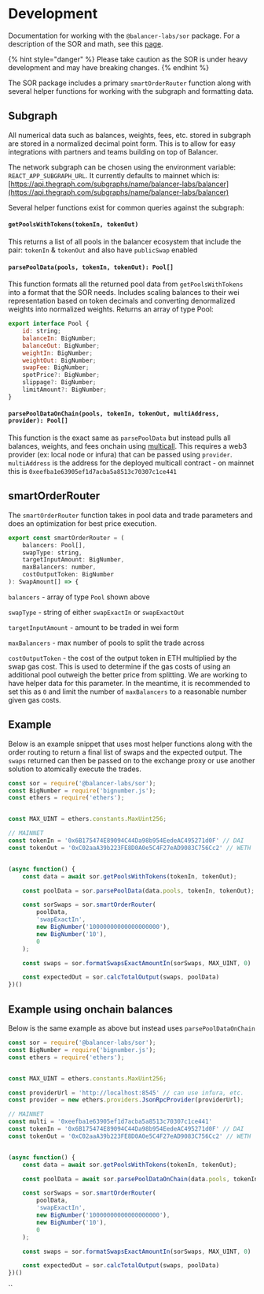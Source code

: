 # Development

Documentation for working with the `@balancer-labs/sor` package. For a description of the SOR and math, see this [page](../protocol/sor.md#overview).

{% hint style="danger" %}
Please take caution as the SOR is under heavy development and may have breaking changes.
{% endhint %}

The SOR package includes a primary `smartOrderRouter` function along with several helper functions for working with the subgraph and formatting data.

## Subgraph

All numerical data such as balances, weights, fees, etc. stored in subgraph are stored in a normalized decimal point form. This is to allow for easy integrations with partners and teams building on top of Balancer.

The network subgraph can be chosen using the environment variable: `REACT_APP_SUBGRAPH_URL`. It currently defaults to mainnet which is: [https://api.thegraph.com/subgraphs/name/balancer-labs/balancer](https://api.thegraph.com/subgraphs/name/balancer-labs/balancer)

Several helper functions exist for common queries against the subgraph:

#### **`getPoolsWithTokens(tokenIn, tokenOut)`**

This returns a list of all pools in the balancer ecosystem that include the pair: `tokenIn` & `tokenOut` and also have `publicSwap` enabled

#### `parsePoolData(pools, tokenIn, tokenOut): Pool[]`

This function formats all the returned pool data from `getPoolsWithTokens` into a format that the SOR needs. Includes scaling balances to their wei representation based on token decimals and converting denormalized weights into normalized weights. Returns an array of type Pool:

```javascript
export interface Pool {
    id: string;
    balanceIn: BigNumber;
    balanceOut: BigNumber;
    weightIn: BigNumber;
    weightOut: BigNumber;
    swapFee: BigNumber;
    spotPrice?: BigNumber;
    slippage?: BigNumber;
    limitAmount?: BigNumber;
}
```

#### `parsePoolDataOnChain(pools, tokenIn, tokenOut, multiAddress, provider): Pool[]`

This function is the exact same as `parsePoolData` but instead pulls all balances, weights, and fees onchain using [multicall](https://github.com/makerdao/multicall). This requires a web3 provider \(ex: local node or infura\) that can be passed using `provider`. `multiAddress` is the address for the deployed multicall contract - on mainnet this is `0xeefba1e63905ef1d7acba5a8513c70307c1ce441`

## smartOrderRouter

The `smartOrderRouter` function takes in pool data and trade parameters and does an optimization for best price execution.

```javascript
export const smartOrderRouter = (
    balancers: Pool[],
    swapType: string,
    targetInputAmount: BigNumber,
    maxBalancers: number,
    costOutputToken: BigNumber
): SwapAmount[] => {
```

`balancers` - array of type `Pool` shown above

`swapType` - string of either `swapExactIn` or `swapExactOut`

`targetInputAmount` -  amount to be traded in wei form

`maxBalancers` - max number of pools to split the trade across

`costOutputToken` - the cost of the output token in ETH multiplied by the swap gas cost. This is used to determine if the gas costs of using an additional pool outweigh the better price from splitting. We are working to have helper data for this parameter. In the meantime, it is recommended to set this as `0` and limit the number of `maxBalancers` to a reasonable number given gas costs.

## Example

Below is an example snippet that uses most helper functions along with the order routing to return a final list of swaps and the expected output. The `swaps` returned can then be passed on to the exchange proxy or use another solution to atomically execute the trades.

```javascript
const sor = require('@balancer-labs/sor');
const BigNumber = require('bignumber.js');
const ethers = require('ethers');


const MAX_UINT = ethers.constants.MaxUint256;

// MAINNET
const tokenIn = '0x6B175474E89094C44Da98b954EedeAC495271d0F' // DAI
const tokenOut = '0xC02aaA39b223FE8D0A0e5C4F27eAD9083C756Cc2' // WETH


(async function() {
    const data = await sor.getPoolsWithTokens(tokenIn, tokenOut);

    const poolData = sor.parsePoolData(data.pools, tokenIn, tokenOut);

    const sorSwaps = sor.smartOrderRouter(
        poolData,
        'swapExactIn',
        new BigNumber('10000000000000000000'),
        new BigNumber('10'),
        0
    );

    const swaps = sor.formatSwapsExactAmountIn(sorSwaps, MAX_UINT, 0)

    const expectedOut = sor.calcTotalOutput(swaps, poolData)
})()

```

## Example using onchain balances

Below is the same example as above but instead uses `parsePoolDataOnChain`

```javascript
const sor = require('@balancer-labs/sor');
const BigNumber = require('bignumber.js');
const ethers = require('ethers');


const MAX_UINT = ethers.constants.MaxUint256;

const providerUrl = 'http://localhost:8545' // can use infura, etc.
const provider = new ethers.providers.JsonRpcProvider(providerUrl);

// MAINNET
const multi = '0xeefba1e63905ef1d7acba5a8513c70307c1ce441'
const tokenIn = '0x6B175474E89094C44Da98b954EedeAC495271d0F' // DAI
const tokenOut = '0xC02aaA39b223FE8D0A0e5C4F27eAD9083C756Cc2' // WETH


(async function() {
    const data = await sor.getPoolsWithTokens(tokenIn, tokenOut);

    const poolData = await sor.parsePoolDataOnChain(data.pools, tokenIn, tokenOut, multi, provider));

    const sorSwaps = sor.smartOrderRouter(
        poolData,
        'swapExactIn',
        new BigNumber('10000000000000000000'),
        new BigNumber('10'),
        0
    );

    const swaps = sor.formatSwapsExactAmountIn(sorSwaps, MAX_UINT, 0)

    const expectedOut = sor.calcTotalOutput(swaps, poolData)
})()
```

\`\`

